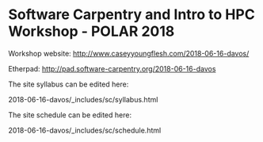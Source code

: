 # Software Carpentry and Intro to HPC Workshop - POLAR 2018

Workshop website: http://www.caseyyoungflesh.com/2018-06-16-davos/

Etherpad: http://pad.software-carpentry.org/2018-06-16-davos

The site syllabus can be edited here:

2018-06-16-davos/_includes/sc/syllabus.html

The site schedule can be edited here:

2018-06-16-davos/_includes/sc/schedule.html
